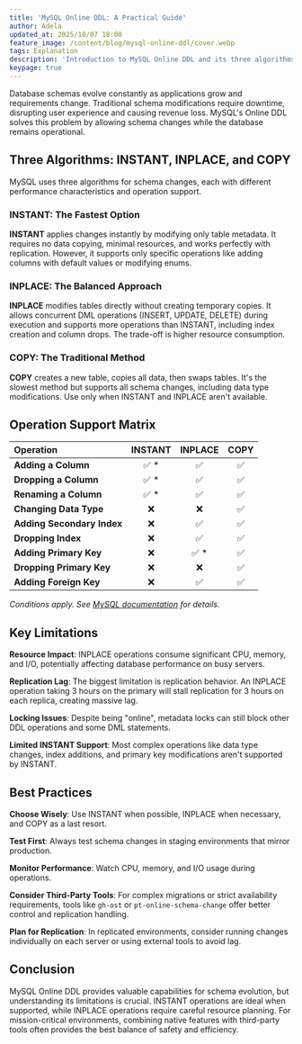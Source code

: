 ```yaml
---
title: 'MySQL Online DDL: A Practical Guide'
author: Adela
updated_at: 2025/10/07 18:00
feature_image: /content/blog/mysql-online-ddl/cover.webp
tags: Explanation
description: 'Introduction to MySQL Online DDL and its three algorithms: INSTANT, INPLACE, and COPY'
keypage: true
---
```


Database schemas evolve constantly as applications grow and requirements change. Traditional schema modifications require downtime, disrupting user experience and causing revenue loss. MySQL's Online DDL solves this problem by allowing schema changes while the database remains operational.

## Three Algorithms: INSTANT, INPLACE, and COPY

MySQL uses three algorithms for schema changes, each with different performance characteristics and operation support.

### INSTANT: The Fastest Option

**INSTANT** applies changes instantly by modifying only table metadata. It requires no data copying, minimal resources, and works perfectly with replication. However, it supports only specific operations like adding columns with default values or modifying enums.

### INPLACE: The Balanced Approach

**INPLACE** modifies tables directly without creating temporary copies. It allows concurrent DML operations (INSERT, UPDATE, DELETE) during execution and supports more operations than INSTANT, including index creation and column drops. The trade-off is higher resource consumption.

### COPY: The Traditional Method

**COPY** creates a new table, copies all data, then swaps tables. It's the slowest method but supports all schema changes, including data type modifications. Use only when INSTANT and INPLACE aren't available.

## Operation Support Matrix

| Operation                  | INSTANT | INPLACE | COPY |
| :------------------------- | :-----: | :-----: | :--: |
| **Adding a Column**        |  ✅ \*  |   ✅    |  ✅  |
| **Dropping a Column**      |  ✅ \*  |   ✅    |  ✅  |
| **Renaming a Column**      |  ✅ \*  |   ✅    |  ✅  |
| **Changing Data Type**     |   ❌    |   ❌    |  ✅  |
| **Adding Secondary Index** |   ❌    |   ✅    |  ✅  |
| **Dropping Index**         |   ❌    |   ✅    |  ✅  |
| **Adding Primary Key**     |   ❌    |  ✅ \*  |  ✅  |
| **Dropping Primary Key**   |   ❌    |   ❌    |  ✅  |
| **Adding Foreign Key**     |   ❌    |   ✅    |  ✅  |

_Conditions apply. See [MySQL documentation](https://dev.mysql.com/doc/refman/8.0/en/innodb-online-ddl-operations.html) for details._

## Key Limitations

**Resource Impact**: INPLACE operations consume significant CPU, memory, and I/O, potentially affecting database performance on busy servers.

**Replication Lag**: The biggest limitation is replication behavior. An INPLACE operation taking 3 hours on the primary will stall replication for 3 hours on each replica, creating massive lag.

**Locking Issues**: Despite being "online", metadata locks can still block other DDL operations and some DML statements.

**Limited INSTANT Support**: Most complex operations like data type changes, index additions, and primary key modifications aren't supported by INSTANT.

## Best Practices

**Choose Wisely**: Use INSTANT when possible, INPLACE when necessary, and COPY as a last resort.

**Test First**: Always test schema changes in staging environments that mirror production.

**Monitor Performance**: Watch CPU, memory, and I/O usage during operations.

**Consider Third-Party Tools**: For complex migrations or strict availability requirements, tools like `gh-ost` or `pt-online-schema-change` offer better control and replication handling.

**Plan for Replication**: In replicated environments, consider running changes individually on each server or using external tools to avoid lag.

## Conclusion

MySQL Online DDL provides valuable capabilities for schema evolution, but understanding its limitations is crucial. INSTANT operations are ideal when supported, while INPLACE operations require careful resource planning. For mission-critical environments, combining native features with third-party tools often provides the best balance of safety and efficiency.
